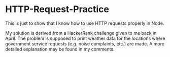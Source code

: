 # HTTP-Request-Practice
This is just to show that I know how to use HTTP requests properly in Node.

My solution is derived from a HackerRank challenge given to me back in April. The problem is supposed to print weather data for the locations where government service requests (e.g. noise complaints, etc.) are made. A more detailed explanation may be found in my comments.
